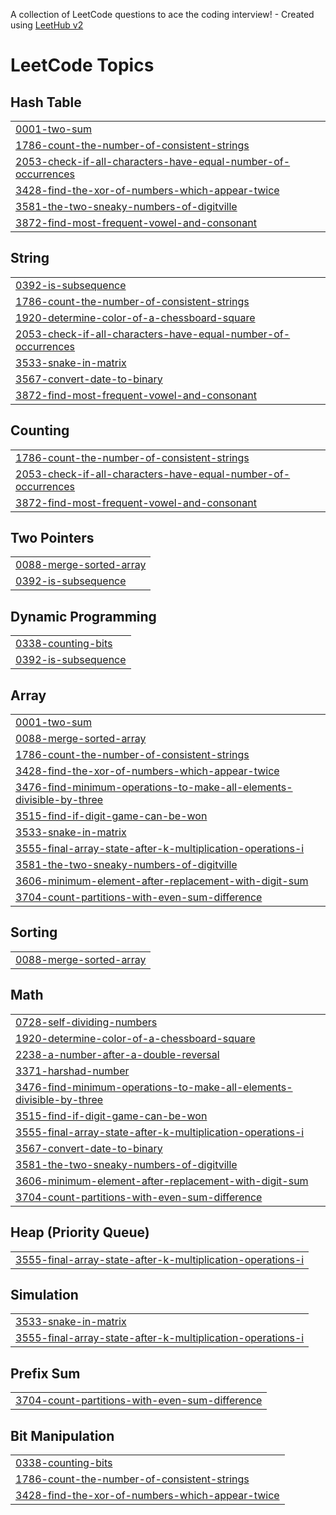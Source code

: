 A collection of LeetCode questions to ace the coding interview! - Created using [LeetHub v2](https://github.com/arunbhardwaj/LeetHub-2.0)
<!---LeetCode Topics Start-->
# LeetCode Topics
## Hash Table
|  |
| ------- |
| [0001-two-sum](https://github.com/kafri8889/my-leetcode/tree/master/0001-two-sum) |
| [1786-count-the-number-of-consistent-strings](https://github.com/kafri8889/my-leetcode/tree/master/1786-count-the-number-of-consistent-strings) |
| [2053-check-if-all-characters-have-equal-number-of-occurrences](https://github.com/kafri8889/my-leetcode/tree/master/2053-check-if-all-characters-have-equal-number-of-occurrences) |
| [3428-find-the-xor-of-numbers-which-appear-twice](https://github.com/kafri8889/my-leetcode/tree/master/3428-find-the-xor-of-numbers-which-appear-twice) |
| [3581-the-two-sneaky-numbers-of-digitville](https://github.com/kafri8889/my-leetcode/tree/master/3581-the-two-sneaky-numbers-of-digitville) |
| [3872-find-most-frequent-vowel-and-consonant](https://github.com/kafri8889/my-leetcode/tree/master/3872-find-most-frequent-vowel-and-consonant) |
## String
|  |
| ------- |
| [0392-is-subsequence](https://github.com/kafri8889/my-leetcode/tree/master/0392-is-subsequence) |
| [1786-count-the-number-of-consistent-strings](https://github.com/kafri8889/my-leetcode/tree/master/1786-count-the-number-of-consistent-strings) |
| [1920-determine-color-of-a-chessboard-square](https://github.com/kafri8889/my-leetcode/tree/master/1920-determine-color-of-a-chessboard-square) |
| [2053-check-if-all-characters-have-equal-number-of-occurrences](https://github.com/kafri8889/my-leetcode/tree/master/2053-check-if-all-characters-have-equal-number-of-occurrences) |
| [3533-snake-in-matrix](https://github.com/kafri8889/my-leetcode/tree/master/3533-snake-in-matrix) |
| [3567-convert-date-to-binary](https://github.com/kafri8889/my-leetcode/tree/master/3567-convert-date-to-binary) |
| [3872-find-most-frequent-vowel-and-consonant](https://github.com/kafri8889/my-leetcode/tree/master/3872-find-most-frequent-vowel-and-consonant) |
## Counting
|  |
| ------- |
| [1786-count-the-number-of-consistent-strings](https://github.com/kafri8889/my-leetcode/tree/master/1786-count-the-number-of-consistent-strings) |
| [2053-check-if-all-characters-have-equal-number-of-occurrences](https://github.com/kafri8889/my-leetcode/tree/master/2053-check-if-all-characters-have-equal-number-of-occurrences) |
| [3872-find-most-frequent-vowel-and-consonant](https://github.com/kafri8889/my-leetcode/tree/master/3872-find-most-frequent-vowel-and-consonant) |
## Two Pointers
|  |
| ------- |
| [0088-merge-sorted-array](https://github.com/kafri8889/my-leetcode/tree/master/0088-merge-sorted-array) |
| [0392-is-subsequence](https://github.com/kafri8889/my-leetcode/tree/master/0392-is-subsequence) |
## Dynamic Programming
|  |
| ------- |
| [0338-counting-bits](https://github.com/kafri8889/my-leetcode/tree/master/0338-counting-bits) |
| [0392-is-subsequence](https://github.com/kafri8889/my-leetcode/tree/master/0392-is-subsequence) |
## Array
|  |
| ------- |
| [0001-two-sum](https://github.com/kafri8889/my-leetcode/tree/master/0001-two-sum) |
| [0088-merge-sorted-array](https://github.com/kafri8889/my-leetcode/tree/master/0088-merge-sorted-array) |
| [1786-count-the-number-of-consistent-strings](https://github.com/kafri8889/my-leetcode/tree/master/1786-count-the-number-of-consistent-strings) |
| [3428-find-the-xor-of-numbers-which-appear-twice](https://github.com/kafri8889/my-leetcode/tree/master/3428-find-the-xor-of-numbers-which-appear-twice) |
| [3476-find-minimum-operations-to-make-all-elements-divisible-by-three](https://github.com/kafri8889/my-leetcode/tree/master/3476-find-minimum-operations-to-make-all-elements-divisible-by-three) |
| [3515-find-if-digit-game-can-be-won](https://github.com/kafri8889/my-leetcode/tree/master/3515-find-if-digit-game-can-be-won) |
| [3533-snake-in-matrix](https://github.com/kafri8889/my-leetcode/tree/master/3533-snake-in-matrix) |
| [3555-final-array-state-after-k-multiplication-operations-i](https://github.com/kafri8889/my-leetcode/tree/master/3555-final-array-state-after-k-multiplication-operations-i) |
| [3581-the-two-sneaky-numbers-of-digitville](https://github.com/kafri8889/my-leetcode/tree/master/3581-the-two-sneaky-numbers-of-digitville) |
| [3606-minimum-element-after-replacement-with-digit-sum](https://github.com/kafri8889/my-leetcode/tree/master/3606-minimum-element-after-replacement-with-digit-sum) |
| [3704-count-partitions-with-even-sum-difference](https://github.com/kafri8889/my-leetcode/tree/master/3704-count-partitions-with-even-sum-difference) |
## Sorting
|  |
| ------- |
| [0088-merge-sorted-array](https://github.com/kafri8889/my-leetcode/tree/master/0088-merge-sorted-array) |
## Math
|  |
| ------- |
| [0728-self-dividing-numbers](https://github.com/kafri8889/my-leetcode/tree/master/0728-self-dividing-numbers) |
| [1920-determine-color-of-a-chessboard-square](https://github.com/kafri8889/my-leetcode/tree/master/1920-determine-color-of-a-chessboard-square) |
| [2238-a-number-after-a-double-reversal](https://github.com/kafri8889/my-leetcode/tree/master/2238-a-number-after-a-double-reversal) |
| [3371-harshad-number](https://github.com/kafri8889/my-leetcode/tree/master/3371-harshad-number) |
| [3476-find-minimum-operations-to-make-all-elements-divisible-by-three](https://github.com/kafri8889/my-leetcode/tree/master/3476-find-minimum-operations-to-make-all-elements-divisible-by-three) |
| [3515-find-if-digit-game-can-be-won](https://github.com/kafri8889/my-leetcode/tree/master/3515-find-if-digit-game-can-be-won) |
| [3555-final-array-state-after-k-multiplication-operations-i](https://github.com/kafri8889/my-leetcode/tree/master/3555-final-array-state-after-k-multiplication-operations-i) |
| [3567-convert-date-to-binary](https://github.com/kafri8889/my-leetcode/tree/master/3567-convert-date-to-binary) |
| [3581-the-two-sneaky-numbers-of-digitville](https://github.com/kafri8889/my-leetcode/tree/master/3581-the-two-sneaky-numbers-of-digitville) |
| [3606-minimum-element-after-replacement-with-digit-sum](https://github.com/kafri8889/my-leetcode/tree/master/3606-minimum-element-after-replacement-with-digit-sum) |
| [3704-count-partitions-with-even-sum-difference](https://github.com/kafri8889/my-leetcode/tree/master/3704-count-partitions-with-even-sum-difference) |
## Heap (Priority Queue)
|  |
| ------- |
| [3555-final-array-state-after-k-multiplication-operations-i](https://github.com/kafri8889/my-leetcode/tree/master/3555-final-array-state-after-k-multiplication-operations-i) |
## Simulation
|  |
| ------- |
| [3533-snake-in-matrix](https://github.com/kafri8889/my-leetcode/tree/master/3533-snake-in-matrix) |
| [3555-final-array-state-after-k-multiplication-operations-i](https://github.com/kafri8889/my-leetcode/tree/master/3555-final-array-state-after-k-multiplication-operations-i) |
## Prefix Sum
|  |
| ------- |
| [3704-count-partitions-with-even-sum-difference](https://github.com/kafri8889/my-leetcode/tree/master/3704-count-partitions-with-even-sum-difference) |
## Bit Manipulation
|  |
| ------- |
| [0338-counting-bits](https://github.com/kafri8889/my-leetcode/tree/master/0338-counting-bits) |
| [1786-count-the-number-of-consistent-strings](https://github.com/kafri8889/my-leetcode/tree/master/1786-count-the-number-of-consistent-strings) |
| [3428-find-the-xor-of-numbers-which-appear-twice](https://github.com/kafri8889/my-leetcode/tree/master/3428-find-the-xor-of-numbers-which-appear-twice) |
<!---LeetCode Topics End-->